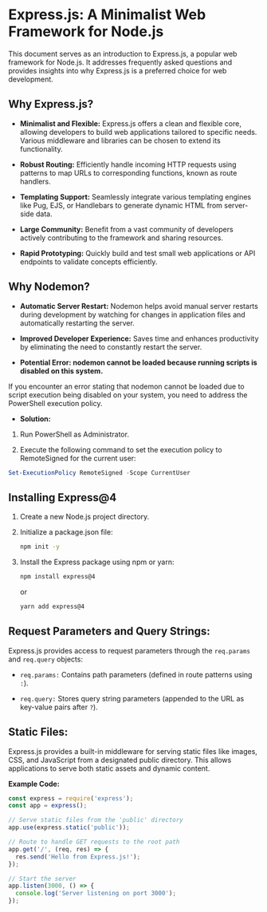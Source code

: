 # Express.js: A Minimalist Web Framework for Node.js

This document serves as an introduction to Express.js, a popular web framework for Node.js. It addresses frequently asked questions and provides insights into why Express.js is a preferred choice for web development.

## Why Express.js?

- **Minimalist and Flexible:** Express.js offers a clean and flexible core, allowing developers to build web applications tailored to specific needs. Various middleware and libraries can be chosen to extend its functionality.

- **Robust Routing:** Efficiently handle incoming HTTP requests using patterns to map URLs to corresponding functions, known as route handlers.

- **Templating Support:** Seamlessly integrate various templating engines like Pug, EJS, or Handlebars to generate dynamic HTML from server-side data.

- **Large Community:** Benefit from a vast community of developers actively contributing to the framework and sharing resources.

- **Rapid Prototyping:** Quickly build and test small web applications or API endpoints to validate concepts efficiently.

## Why Nodemon?

- **Automatic Server Restart:** Nodemon helps avoid manual server restarts during development by watching for changes in application files and automatically restarting the server.

- **Improved Developer Experience:** Saves time and enhances productivity by eliminating the need to constantly restart the server.

- **Potential Error: nodemon cannot be loaded because running scripts is disabled on this system.**

If you encounter an error stating that nodemon cannot be loaded due to script execution being disabled on your system, you need to address the PowerShell execution policy.

- **Solution:**

1. Run PowerShell as Administrator.

2. Execute the following command to set the execution policy to RemoteSigned for the current user:

```powershell
Set-ExecutionPolicy RemoteSigned -Scope CurrentUser
```

## Installing Express@4

1. Create a new Node.js project directory.

2. Initialize a package.json file:

    ```bash
    npm init -y
    ```

3. Install the Express package using npm or yarn:

    ```bash
    npm install express@4
    ```

    or

    ```bash
    yarn add express@4
    ```

## Request Parameters and Query Strings:

Express.js provides access to request parameters through the `req.params` and `req.query` objects:

- `req.params:` Contains path parameters (defined in route patterns using `:`).

- `req.query:` Stores query string parameters (appended to the URL as key-value pairs after `?`).

## Static Files:

Express.js provides a built-in middleware for serving static files like images, CSS, and JavaScript from a designated public directory. This allows applications to serve both static assets and dynamic content.

**Example Code:**

```javascript
const express = require('express');
const app = express();

// Serve static files from the 'public' directory
app.use(express.static('public'));

// Route to handle GET requests to the root path
app.get('/', (req, res) => {
  res.send('Hello from Express.js!');
});

// Start the server
app.listen(3000, () => {
  console.log('Server listening on port 3000');
});

